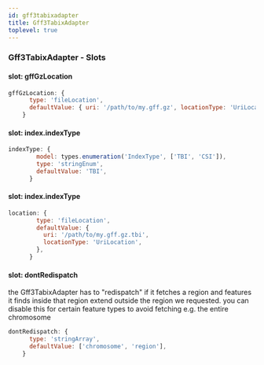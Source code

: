 ```yaml
---
id: gff3tabixadapter
title: Gff3TabixAdapter
toplevel: true
---
```


### Gff3TabixAdapter - Slots

#### slot: gffGzLocation

```js
gffGzLocation: {
      type: 'fileLocation',
      defaultValue: { uri: '/path/to/my.gff.gz', locationType: 'UriLocation' },
    }
```

#### slot: index.indexType

```js
indexType: {
        model: types.enumeration('IndexType', ['TBI', 'CSI']),
        type: 'stringEnum',
        defaultValue: 'TBI',
      }
```

#### slot: index.indexType

```js
location: {
        type: 'fileLocation',
        defaultValue: {
          uri: '/path/to/my.gff.gz.tbi',
          locationType: 'UriLocation',
        },
      }
```

#### slot: dontRedispatch

the Gff3TabixAdapter has to "redispatch" if it fetches a region and
features it finds inside that region extend outside the region we requested.
you can disable this for certain feature types to avoid fetching e.g. the
entire chromosome

```js
dontRedispatch: {
      type: 'stringArray',
      defaultValue: ['chromosome', 'region'],
    }
```
